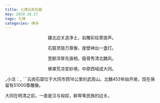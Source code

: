 ```yaml
---
title: 七律云岗石窟
key: 2019.10.27
tags: 七律
categories: 律诗
---
```


<p align="center">疆北边关造净土，岩雕彩绘菩提声。
</p>
<p align="center">石窟灵隐万尊像，崖壁神出一盏灯。
</p>
<p align="center">宽额浑厚先唐相，瘦骨秀清北魏风。
</p>
<p align="center">佛罩荒凉变妙境，中原西域成大同。
</p>
_小注：_
```云岗石窟位于大同市西16公里的武周山。北魏453年始开凿，现在保留有51000尊雕像。

大同在明清之前，一直是汉与匈奴，鲜卑等民族的边关。

```